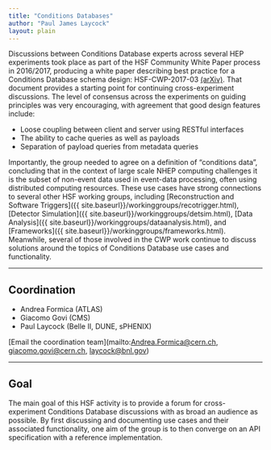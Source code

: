 ```yaml
---
title: "Conditions Databases"
author: "Paul James Laycock"
layout: plain
---
```


Discussions between Conditions Database experts across several HEP experiments took place as part of the HSF Community White Paper process in 2016/2017, producing a white paper describing best practice for a Conditions Database schema design: HSF-CWP-2017-03 [(arXiv)](https://arxiv.org/abs/1901.05429). That document provides a starting point for continuing cross-experiment discussions.  The level of consensus across the experiments on guiding principles was very encouraging, with agreement that good design features include:

* Loose coupling between client and server using RESTful interfaces
* The ability to cache queries as well as payloads
* Separation of payload queries from metadata queries

Importantly, the group needed to agree on a definition of “conditions data”, concluding that in the context of large scale NHEP computing challenges it is the subset of non-event data used in event-data processing, often using distributed computing resources.  These use cases have strong connections to several other HSF working groups, including 
[Reconstruction and Software Triggers]({{ site.baseurl}}/workinggroups/recotrigger.html),
[Detector Simulation]({{ site.baseurl}}/workinggroups/detsim.html),
[Data Analysis]({{ site.baseurl}}/workinggroups/dataanalysis.html), and
[Frameworks]({{ site.baseurl}}/workinggroups/frameworks.html).
Meanwhile, several of those involved in the CWP work continue to discuss solutions around the topics of Conditions Database use cases and functionality.

----

## Coordination

* Andrea Formica (ATLAS)
* Giacomo Govi (CMS)
* Paul Laycock (Belle II, DUNE, sPHENIX)

[Email the coordination team](mailto:Andrea.Formica@cern.ch, giacomo.govi@cern.ch, laycock@bnl.gov)

----

## Goal

The main goal of this HSF activity is to provide a forum for cross-experiment Conditions Database discussions with as broad an audience as possible.  By first discussing and documenting use cases and their associated functionality, one aim of the group is to then converge on an API specification with a reference implementation.


